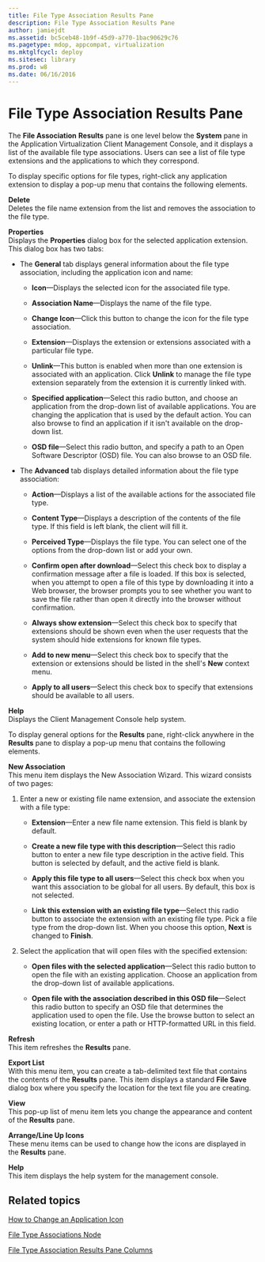 ```yaml
---
title: File Type Association Results Pane
description: File Type Association Results Pane
author: jamiejdt
ms.assetid: bc5ceb48-1b9f-45d9-a770-1bac90629c76
ms.pagetype: mdop, appcompat, virtualization
ms.mktglfcycl: deploy
ms.sitesec: library
ms.prod: w8
ms.date: 06/16/2016
---
```



# File Type Association Results Pane


The **File Association** **Results** pane is one level below the **System** pane in the Application Virtualization Client Management Console, and it displays a list of the available file type associations. Users can see a list of file type extensions and the applications to which they correspond.

To display specific options for file types, right-click any application extension to display a pop-up menu that contains the following elements.

<a href="" id="delete"></a>**Delete**  
Deletes the file name extension from the list and removes the association to the file type.

<a href="" id="properties"></a>**Properties**  
Displays the **Properties** dialog box for the selected application extension. This dialog box has two tabs:

-   The **General** tab displays general information about the file type association, including the application icon and name:

    -   **Icon**—Displays the selected icon for the associated file type.

    -   **Association Name**—Displays the name of the file type.

    -   **Change Icon**—Click this button to change the icon for the file type association.

    -   **Extension**—Displays the extension or extensions associated with a particular file type.

    -   **Unlink**—This button is enabled when more than one extension is associated with an application. Click **Unlink** to manage the file type extension separately from the extension it is currently linked with.

    -   **Specified application**—Select this radio button, and choose an application from the drop-down list of available applications. You are changing the application that is used by the default action. You can also browse to find an application if it isn't available on the drop-down list.

    -   **OSD file**—Select this radio button, and specify a path to an Open Software Descriptor (OSD) file. You can also browse to an OSD file.

-   The **Advanced** tab displays detailed information about the file type association:

    -   **Action**—Displays a list of the available actions for the associated file type.

    -   **Content Type**—Displays a description of the contents of the file type. If this field is left blank, the client will fill it.

    -   **Perceived Type**—Displays the file type. You can select one of the options from the drop-down list or add your own.

    -   **Confirm open after download**—Select this check box to display a confirmation message after a file is loaded. If this box is selected, when you attempt to open a file of this type by downloading it into a Web browser, the browser prompts you to see whether you want to save the file rather than open it directly into the browser without confirmation.

    -   **Always show extension**—Select this check box to specify that extensions should be shown even when the user requests that the system should hide extensions for known file types.

    -   **Add to new menu**—Select this check box to specify that the extension or extensions should be listed in the shell's **New** context menu.

    -   **Apply to all users**—Select this check box to specify that extensions should be available to all users.

<a href="" id="help"></a>**Help**  
Displays the Client Management Console help system.

To display general options for the **Results** pane, right-click anywhere in the **Results** pane to display a pop-up menu that contains the following elements.

<a href="" id="new-association"></a>**New Association**  
This menu item displays the New Association Wizard. This wizard consists of two pages:

1.  Enter a new or existing file name extension, and associate the extension with a file type:

    -   **Extension**—Enter a new file name extension. This field is blank by default.

    -   **Create a new file type with this description**—Select this radio button to enter a new file type description in the active field. This button is selected by default, and the active field is blank.

    -   **Apply this file type to all users**—Select this check box when you want this association to be global for all users. By default, this box is not selected.

    -   **Link this extension with an existing file type**—Select this radio button to associate the extension with an existing file type. Pick a file type from the drop-down list. When you choose this option, **Next** is changed to **Finish**.

2.  Select the application that will open files with the specified extension:

    -   **Open files with the selected application**—Select this radio button to open the file with an existing application. Choose an application from the drop-down list of available applications.

    -   **Open file with the association described in this OSD file**—Select this radio button to specify an OSD file that determines the application used to open the file. Use the browse button to select an existing location, or enter a path or HTTP-formatted URL in this field.

<a href="" id="refresh"></a>**Refresh**  
This item refreshes the **Results** pane.

<a href="" id="export-list"></a>**Export List**  
With this menu item, you can create a tab-delimited text file that contains the contents of the **Results** pane. This item displays a standard **File Save** dialog box where you specify the location for the text file you are creating.

<a href="" id="view"></a>**View**  
This pop-up list of menu item lets you change the appearance and content of the **Results** pane.

<a href="" id="arrange-line-up-icons"></a>**Arrange/Line Up Icons**  
These menu items can be used to change how the icons are displayed in the **Results** pane.

<a href="" id="help"></a>**Help**  
This item displays the help system for the management console.

## Related topics


[How to Change an Application Icon](how-to-change-an-application-icon.md)

[File Type Associations Node](file-type-associations-node-client.md)

[File Type Association Results Pane Columns](file-type-association-results-pane-columns.md)

 

 





